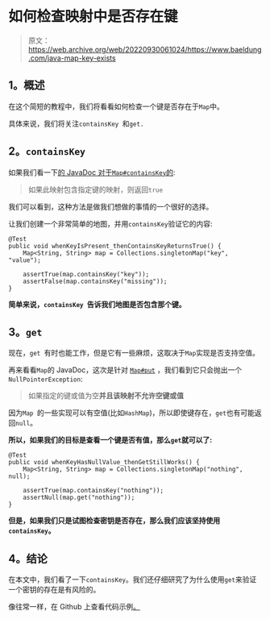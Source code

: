 # 如何检查映射中是否存在键

> 原文：<https://web.archive.org/web/20220930061024/https://www.baeldung.com/java-map-key-exists>

## **1。概述**

在这个简短的教程中，我们将看看如何检查一个键是否存在于`Map`中。

具体来说，我们将关注`containsKey `和`get.`

## **2。`containsKey`**

如果我们看一下[的 JavaDoc 对于`Map#containsKey`的](https://web.archive.org/web/20220628145741/https://docs.oracle.com/en/java/javase/11/docs/api/java.base/java/util/Map.html#containsKey(java.lang.Object)):

> 如果此映射包含指定键的映射，则返回`true`

我们可以看到，这种方法是做我们想做的事情的一个很好的选择。

让我们创建一个非常简单的地图，并用`containsKey`验证它的内容:

```
@Test
public void whenKeyIsPresent_thenContainsKeyReturnsTrue() {
    Map<String, String> map = Collections.singletonMap("key", "value");

    assertTrue(map.containsKey("key"));
    assertFalse(map.containsKey("missing"));
}
```

**简单来说，`containsKey `告诉我们地图是否包含那个键。**

## **3。`get`**

现在，`get `有时也能工作，但是它有一些麻烦，这取决于`Map`实现是否支持空值。

再来看看`Map`的 JavaDoc，这次是针对 [`Map#put`](https://web.archive.org/web/20220628145741/https://docs.oracle.com/en/java/javase/11/docs/api/java.base/java/util/Map.html#put(K,V)) ，我们看到它只会抛出一个`NullPointerException`:

> 如果指定的键或值为空**并且该映射不允许空键或值**

因为`Map `的一些实现可以有空值(比如`HashMap`)，所以即使键存在，`get`也有可能返回`null`。

**所以，如果我们的目标是查看一个键是否有值，那么`get`就可以了:**

```
@Test
public void whenKeyHasNullValue_thenGetStillWorks() {
    Map<String, String> map = Collections.singletonMap("nothing", null);

    assertTrue(map.containsKey("nothing"));
    assertNull(map.get("nothing"));
}
```

**但是，如果我们只是试图检查密钥是否存在，那么我们应该坚持使用`containsKey`。**

## **4。结论**

在本文中，我们看了一下`containsKey`。我们还仔细研究了为什么使用`get`来验证一个密钥的存在是有风险的。

像往常一样，在 Github 上查看代码示例[。](https://web.archive.org/web/20220628145741/https://github.com/eugenp/tutorials/tree/master/core-java-modules/core-java-collections-maps)